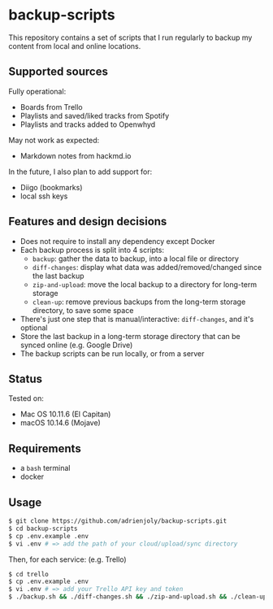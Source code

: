 # backup-scripts

This repository contains a set of scripts that I run regularly to backup my content from local and online locations.

## Supported sources

Fully operational:
- Boards from Trello
- Playlists and saved/liked tracks from Spotify
- Playlists and tracks added to Openwhyd

May not work as expected:
- Markdown notes from hackmd.io

In the future, I also plan to add support for:
- Diigo (bookmarks)
- local ssh keys

## Features and design decisions

- Does not require to install any dependency except Docker
- Each backup process is split into 4 scripts:
    - `backup`: gather the data to backup, into a local file or directory
    - `diff-changes`: display what data was added/removed/changed since the last backup
    - `zip-and-upload`: move the local backup to a directory for long-term storage
    - `clean-up`: remove previous backups from the long-term storage directory, to save some space
- There's just one step that is manual/interactive: `diff-changes`, and it's optional
- Store the last backup in a long-term storage directory that can be synced online (e.g. Google Drive)
- The backup scripts can be run locally, or from a server

## Status

Tested on:
- Mac OS 10.11.6 (El Capitan)
- macOS 10.14.6 (Mojave)

## Requirements

- a `bash` terminal
- docker

## Usage

```sh
$ git clone https://github.com/adrienjoly/backup-scripts.git
$ cd backup-scripts
$ cp .env.example .env
$ vi .env # => add the path of your cloud/upload/sync directory
```

Then, for each service: (e.g. Trello)

```sh
$ cd trello
$ cp .env.example .env
$ vi .env # => add your Trello API key and token
$ ./backup.sh && ./diff-changes.sh && ./zip-and-upload.sh && ./clean-up.sh
```
